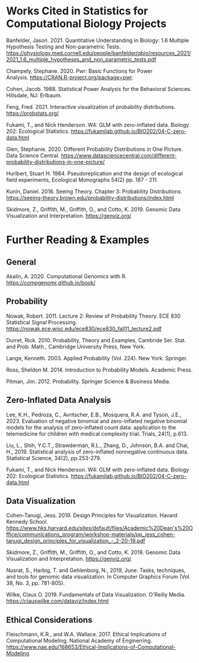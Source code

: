 # Works Cited in Statistics for Computational Biology ProjectsBanfelder, Jason. 2021. Quantitative Understanding in Biology: 1.6 Multiple Hypothesis Testing and Non-parametric Tests. https://physiology.med.cornell.edu/people/banfelder/qbio/resources_2021/2021_1.6_multiple_hypotheses_and_non_parametric_tests.pdf
Champely, Stephane. 2020. Pwr: Basic Functions for Power Analysis. https://CRAN.R-project.org/package=pwr.Cohen, Jacob. 1988. Statistical Power Analysis for the Behavioral Sciences. Hillsdale, NJ: Erlbaum.

Feng, Fred. 2021. Interactive visualization of probability distributions. https://probstats.org/

Fukami, T., and Nick Henderson. W4: GLM with zero-inflated data. Biology 202: Ecological Statistics. https://fukamilab.github.io/BIO202/04-C-zero-data.html

Glen, Stephanie. 2020. Different Probability Distributions in One Picture. Data Science Central. https://www.datasciencecentral.com/different-probability-distributions-in-one-picture/

Hurlbert, Stuart H. 1984. Pseudoreplication and the design of ecological field experiments, Ecological Monographs 54(2) pp. 187 - 211.

Kunin, Daniel. 2016. Seeing Theory. Chapter 3: Probability Distributions. https://seeing-theory.brown.edu/probability-distributions/index.html 

Skidmore, Z., Griffith, M., Griffith, O., and Cotto, K. 2019. Genomic Data Visualization and Interpretation. https://genviz.org/ 

# Further Reading & Examples

## General

Akalin, A. 2020. Computational Genomics with R. https://compgenomr.github.io/book/

## Probability

Nowak, Robert. 2011. Lecture 2: Review of Probability Theory. ECE 830 Statistical Signal Processing. https://nowak.ece.wisc.edu/ece830/ece830_fall11_lecture2.pdf

Durret, Rick. 2010. Probability, Theory and Examples, Cambride Ser. Stat. and Prob. Math., Cambridge University Press, New York.

Lange, Kenneth. 2003. Applied Probability (Vol. 224). New York: Springer.

Ross, Sheldon M. 2014. Introduction to Probability Models. Academic Press.

Pitman, Jim. 2012. Probability. Springer Science & Business Media.

## Zero-Inflated Data Analysis

Lee, K.H., Pedroza, C., Avritscher, E.B., Mosquera, R.A. and Tyson, J.E., 2023. Evaluation of negative binomial and zero-inflated negative binomial models for the analysis of zero-inflated count data: application to the telemedicine for children with medical complexity trial. Trials, 24(1), p.613.

Liu, L., Shih, Y.C.T., Strawderman, R.L., Zhang, D., Johnson, B.A. and Chai, H., 2019. Statistical analysis of zero-inflated nonnegative continuous data. Statistical Science, 34(2), pp.253-279. 

Fukami, T., and Nick Henderson. W4: GLM with zero-inflated data. Biology 202: Ecological Statistics. https://fukamilab.github.io/BIO202/04-C-zero-data.html

## Data Visualization

Cohen-Tanugi, Jess. 2019. Design Principles for Visualization. Havard Kennedy School. https://www.hks.harvard.edu/sites/default/files/Academic%20Dean's%20Office/communications_program/workshop-materials/pp_jess_cohen-tanugi_design_principles_for_visualization_-_2-20-19.pdf

Skidmore, Z., Griffith, M., Griffith, O., and Cotto, K. 2019. Genomic Data Visualization and Interpretation. https://genviz.org/ 

Nusrat, S., Harbig, T. and Gehlenborg, N., 2019, June. Tasks, techniques, and tools for genomic data visualization. In Computer Graphics Forum (Vol. 38, No. 3, pp. 781-805).

Wilke, Claus O. 2019. Fundamentals of Data Visualization. O'Reilly Media. https://clauswilke.com/dataviz/index.html

## Ethical Considerations

Fleischmann, K.R., and W.A. Wallace. 2017. Ethical Implications of Computational Modeling. National Academy of Enginerring. https://www.nae.edu/168653/Ethical-Implications-of-Computational-Modeling